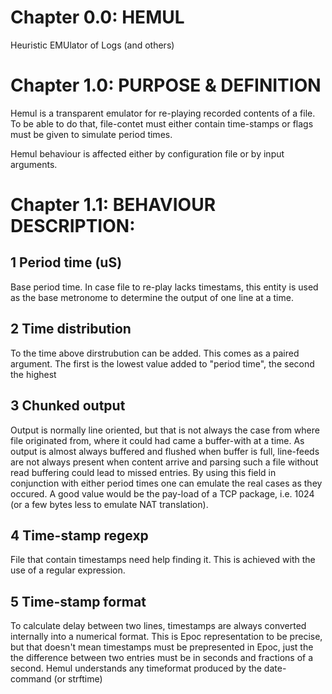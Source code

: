Chapter 0.0: HEMUL
==================

Heuristic EMUlator of Logs (and others)

Chapter 1.0: PURPOSE & DEFINITION
=================================

Hemul is a transparent emulator for re-playing recorded contents of a file.
To be able to do that, file-contet must either contain time-stamps or flags
must be given to simulate period times.

Hemul behaviour is affected either by configuration file or by input
arguments.

Chapter 1.1: BEHAVIOUR DESCRIPTION:
===================================

1 Period time (uS)
------------------
  Base period time. In case file to re-play lacks timestams, this entity is
  used as the base metronome to determine the output of one line at a time.

2 Time distribution
-------------------
  To the time above dirstrubution can be added. This comes as a paired
  argument. The first is the lowest value added to "period time", the second
  the highest

3 Chunked output
----------------
  Output is normally line oriented, but that is not always the case from
  where file originated from, where it could had came a buffer-with at a
  time. As output is almost always buffered and flushed when buffer is
  full, line-feeds are not always present when content arrive and parsing
  such a file without read buffering could lead to missed entries. By using
  this field in conjunction with either period times one can emulate the
  real cases as they occured. A good value would be the pay-load of a TCP
  package, i.e. 1024 (or a few bytes less to emulate NAT translation).
 
4 Time-stamp regexp
-------------------
  File that contain timestamps need help finding it. This is achieved with
  the use of a regular expression.

5 Time-stamp format
-------------------
  To calculate delay between two lines, timestamps are always converted
  internally into a numerical format. This is Epoc representation to be
  precise, but that doesn't mean timestamps must be prepresented in Epoc,
  just the the difference between two entries must be in seconds and
  fractions of a second. Hemul understands any timeformat produced by the
  date-command (or strftime)

